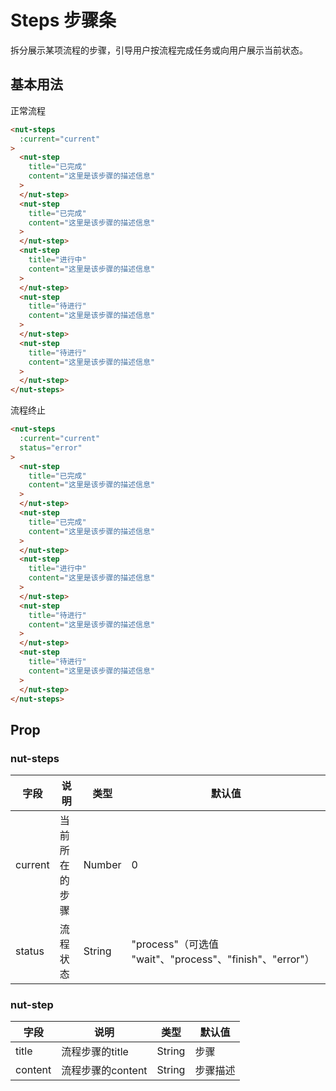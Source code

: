 # Steps 步骤条

拆分展示某项流程的步骤，引导用户按流程完成任务或向用户展示当前状态。

## 基本用法

正常流程

```html
<nut-steps 
  :current="current"
>
  <nut-step 
    title="已完成" 
    content="这里是该步骤的描述信息"
  >
  </nut-step>
  <nut-step 
    title="已完成" 
    content="这里是该步骤的描述信息"
  >
  </nut-step>
  <nut-step 
    title="进行中" 
    content="这里是该步骤的描述信息"
  >
  </nut-step>
  <nut-step 
    title="待进行" 
    content="这里是该步骤的描述信息"
  >
  </nut-step>
  <nut-step 
    title="待进行" 
    content="这里是该步骤的描述信息"
  >
  </nut-step>
</nut-steps>
```

流程终止

```html
<nut-steps 
  :current="current" 
  status="error"
>
  <nut-step 
    title="已完成" 
    content="这里是该步骤的描述信息"
  >
  </nut-step>
  <nut-step 
    title="已完成" 
    content="这里是该步骤的描述信息"
  >
  </nut-step>
  <nut-step 
    title="进行中" 
    content="这里是该步骤的描述信息"
  >
  </nut-step>
  <nut-step 
    title="待进行" 
    content="这里是该步骤的描述信息"
  >
  </nut-step>
  <nut-step 
    title="待进行" 
    content="这里是该步骤的描述信息"
  >
  </nut-step>
</nut-steps>
```


## Prop

### nut-steps

| 字段 | 说明 | 类型 | 默认值
|----- | ----- | ----- | ----- 
| current | 当前所在的步骤 | Number | 0
| status | 流程状态 | String | "process"（可选值 "wait"、"process"、"finish"、"error"）

### nut-step
  
| 字段 | 说明 | 类型 | 默认值
|----- | ----- | ----- | ----- 
| title | 流程步骤的title | String | 步骤
| content | 流程步骤的content | String | 步骤描述
